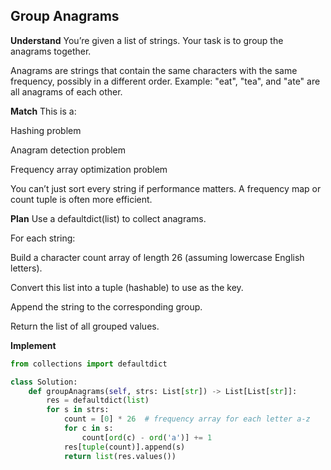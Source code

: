 ##  Group Anagrams

**Understand**
You’re given a list of strings.
Your task is to group the anagrams together.

Anagrams are strings that contain the same characters with the same frequency, possibly in a different order.
Example: "eat", "tea", and "ate" are all anagrams of each other.

**Match**
This is a:

Hashing problem

Anagram detection problem

Frequency array optimization problem

You can’t just sort every string if performance matters. A frequency map or count tuple is often more efficient.

**Plan**
Use a defaultdict(list) to collect anagrams.

For each string:

Build a character count array of length 26 (assuming lowercase English letters).

Convert this list into a tuple (hashable) to use as the key.

Append the string to the corresponding group.

Return the list of all grouped values.

**Implement**
```python
from collections import defaultdict

class Solution:
    def groupAnagrams(self, strs: List[str]) -> List[List[str]]:
        res = defaultdict(list)
        for s in strs:
            count = [0] * 26  # frequency array for each letter a-z
            for c in s:
                count[ord(c) - ord('a')] += 1
            res[tuple(count)].append(s)
            return list(res.values())
```